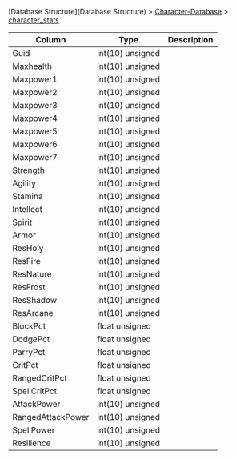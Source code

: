 [Database Structure](Database Structure) > [Character-Database](Character-Database) > [character_stats](character_stats)

Column | Type | Description
--- | --- | ---
Guid | int(10) unsigned | 
Maxhealth | int(10) unsigned | 
Maxpower1 | int(10) unsigned | 
Maxpower2 | int(10) unsigned | 
Maxpower3 | int(10) unsigned | 
Maxpower4 | int(10) unsigned | 
Maxpower5 | int(10) unsigned | 
Maxpower6 | int(10) unsigned | 
Maxpower7 | int(10) unsigned | 
Strength | int(10) unsigned | 
Agility | int(10) unsigned | 
Stamina | int(10) unsigned | 
Intellect | int(10) unsigned | 
Spirit | int(10) unsigned | 
Armor | int(10) unsigned | 
ResHoly | int(10) unsigned | 
ResFire | int(10) unsigned | 
ResNature | int(10) unsigned | 
ResFrost | int(10) unsigned | 
ResShadow | int(10) unsigned | 
ResArcane | int(10) unsigned | 
BlockPct | float unsigned | 
DodgePct | float unsigned | 
ParryPct | float unsigned | 
CritPct | float unsigned | 
RangedCritPct | float unsigned | 
SpellCritPct | float unsigned | 
AttackPower | int(10) unsigned | 
RangedAttackPower | int(10) unsigned | 
SpellPower | int(10) unsigned | 
Resilience | int(10) unsigned | 
